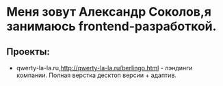 # Меня зовут Александр Соколов,я занимаюсь frontend-разработкой.

## Проекты: 

- qwerty-la-la.ru,http://qwerty-la-la.ru/berlingo.html - лэндинги компании. Полная верстка десктоп версии + адаптив.
